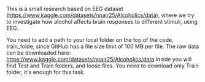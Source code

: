 
This is a small research based on EEG dataset (https://www.kaggle.com/datasets/nnair25/Alcoholics/data), where we try to investigate how alcohol affects brain responses to different stimuli, using EEG.

You need to add a path to your local folder on the top of the code, train_folde, since GitHub has a file size limit of 100 MB per file.
The raw data can be downloaded here: https://www.kaggle.com/datasets/nnair25/Alcoholics/data
Inside you will find Test and Train folders, and loose files. You need to download only Train folder, it's enough for this task.
